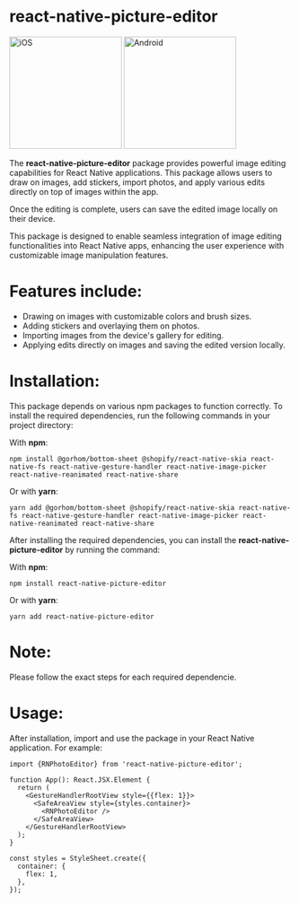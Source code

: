 # react-native-picture-editor

<img src="https://github.com/khaled-hbaieb/react-native-picture-editor/assets/62106729/12286c5b-1f6a-45b6-b782-5c781994b2f5" alt="iOS" width="200"/>

<img src="https://github.com/khaled-hbaieb/react-native-picture-editor/assets/62106729/45d89219-4838-4f1b-a270-5957da29dff7" alt="Android" width="200"/>


The **react-native-picture-editor** package provides powerful image editing capabilities for React Native applications. 
This package allows users to draw on images, add stickers, import photos, and apply various edits directly on top of images within the app. 

Once the editing is complete, users can save the edited image locally on their device. 

This package is designed to enable seamless integration of image editing functionalities into React Native apps, enhancing the user experience with customizable image manipulation features.

# Features include:

- Drawing on images with customizable colors and brush sizes.
- Adding stickers and overlaying them on photos.
- Importing images from the device's gallery for editing.
- Applying edits directly on images and saving the edited version locally.

# Installation:
This package depends on various npm packages to function correctly. 
To install the required dependencies, run the following commands in your project directory:

With **npm**:
```
npm install @gorhom/bottom-sheet @shopify/react-native-skia react-native-fs react-native-gesture-handler react-native-image-picker react-native-reanimated react-native-share
```

Or with **yarn**:
```
yarn add @gorhom/bottom-sheet @shopify/react-native-skia react-native-fs react-native-gesture-handler react-native-image-picker react-native-reanimated react-native-share
```

After installing the required dependencies, you can install the **react-native-picture-editor** by running the command:

With **npm**:
```
npm install react-native-picture-editor
```

Or with **yarn**:
```
yarn add react-native-picture-editor
```

# Note:
Please follow the exact steps for each required dependencie.

# Usage:
After installation, import and use the package in your React Native application. For example:
```
import {RNPhotoEditor} from 'react-native-picture-editor';

function App(): React.JSX.Element {
  return (
    <GestureHandlerRootView style={{flex: 1}}>
      <SafeAreaView style={styles.container}>
        <RNPhotoEditor />
      </SafeAreaView>
    </GestureHandlerRootView>
  );
}

const styles = StyleSheet.create({
  container: {
    flex: 1,
  },
});
```


